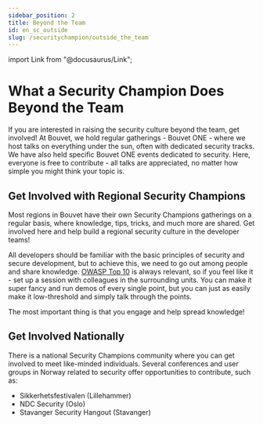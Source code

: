 ```yaml
---
sidebar_position: 2
title: Beyond the Team
id: en_sc_outside
slug: /securitychampion/outside_the_team
---
```

import Link from "@docusaurus/Link";

# What a Security Champion Does Beyond the Team

If you are interested in raising the security culture beyond the team, get involved! At Bouvet, we hold regular gatherings - Bouvet ONE - where we host talks on everything under the sun, often with dedicated security tracks. We have also held specific Bouvet ONE events dedicated to security. Here, everyone is free to contribute - all talks are appreciated, no matter how simple you might think your topic is.

## Get Involved with Regional Security Champions

Most regions in Bouvet have their own Security Champions gatherings on a regular basis, where knowledge, tips, tricks, and much more are shared. Get involved here and help build a regional security culture in the developer teams!

All developers should be familiar with the basic principles of security and secure development, but to achieve this, we need to go out among people and share knowledge. [OWASP Top 10](/en/develop/security_practices) is always relevant, so if you feel like it - set up a session with colleagues in the surrounding units. You can make it super fancy and run demos of every single point, but you can just as easily make it low-threshold and simply talk through the points.

The most important thing is that you engage and help spread knowledge!

## Get Involved Nationally

There is a <Link to="https://securitychampions.no/">national Security Champions community</Link> where you can get involved to meet like-minded individuals. Several conferences and user groups in Norway related to security offer opportunities to contribute, such as:
* <Link to="https://sikkerhetsfestivalen.no/">Sikkerhetsfestivalen (Lillehammer)</Link>
* <Link to="https://ndc-security.com/">NDC Security (Oslo)</Link>
* <Link to="https://www.meetup.com/stavanger-security-hangout/">Stavanger Security Hangout (Stavanger)</Link>
